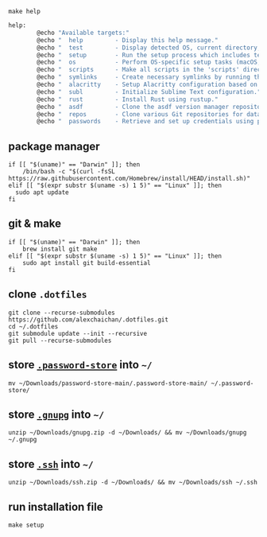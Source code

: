 `make help`

```zsh
help:
        @echo "Available targets:"
        @echo "  help         - Display this help message."
        @echo "  test         - Display detected OS, current directory, and username."
        @echo "  setup        - Run the setup process which includes test, scripts, symlinks, alacritty, and os."
        @echo "  os           - Perform OS-specific setup tasks (macOS, Linux, or WSL)."
        @echo "  scripts      - Make all scripts in the 'scripts' directory executable and symlink them to '/usr/local/bin/'."
        @echo "  symlinks     - Create necessary symlinks by running the 'scripts/symlinks' script."
        @echo "  alacritty    - Setup Alacritty configuration based on the detected OS."
        @echo "  subl         - Initialize Sublime Text configuration."
        @echo "  rust         - Install Rust using rustup."
        @echo "  asdf         - Clone the asdf version manager repository."
        @echo "  repos        - Clone various Git repositories for data science, cheatsheets, templates, and Pandoc filters."
        @echo "  passwords    - Retrieve and set up credentials using pass."
```

## package manager

```
if [[ "$(uname)" == "Darwin" ]]; then
    /bin/bash -c "$(curl -fsSL https://raw.githubusercontent.com/Homebrew/install/HEAD/install.sh)"
elif [[ "$(expr substr $(uname -s) 1 5)" == "Linux" ]]; then
  sudo apt update
fi
```

## git & make

```
if [[ "$(uname)" == "Darwin" ]]; then
    brew install git make
elif [[ "$(expr substr $(uname -s) 1 5)" == "Linux" ]]; then
    sudo apt install git build-essential
fi
```

## clone `.dotfiles`

```
git clone --recurse-submodules https://github.com/alexchaichan/.dotfiles.git
cd ~/.dotfiles
git submodule update --init --recursive
git pull --recurse-submodules
```

## store [`.password-store`](https://github.com/alexchaichan/.password-store/archive/refs/heads/main.zip) into `~/`

`mv ~/Downloads/password-store-main/.password-store-main/ ~/.password-store/`

## store [`.gnupg`](https://drive.proton.me/urls/1K1QVY03ZC#8nRtoDHTIi6J) into `~/`

```
unzip ~/Downloads/gnupg.zip -d ~/Downloads/ && mv ~/Downloads/gnupg ~/.gnupg
```

## store [`.ssh`](https://drive.proton.me/urls/ZMK4QJ66H4#OTp4ouSzq31D) into `~/`

```
unzip ~/Downloads/ssh.zip -d ~/Downloads/ && mv ~/Downloads/ssh ~/.ssh
```

## run installation file

`make setup`


